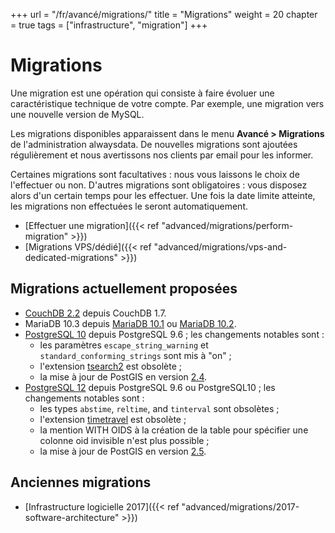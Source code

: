 +++
url = "/fr/avancé/migrations/"
title = "Migrations"
weight = 20
chapter = true
tags = ["infrastructure", "migration"]
+++

# Migrations

Une migration est une opération qui consiste à faire évoluer une caractéristique technique de votre compte. Par exemple, une migration vers une nouvelle version de MySQL.

Les migrations disponibles apparaissent dans le menu **Avancé > Migrations** de l'administration alwaysdata. De nouvelles migrations sont ajoutées régulièrement et nous avertissons nos clients par email pour les informer.

Certaines migrations sont facultatives : nous vous laissons le choix de l'effectuer ou non. D'autres migrations sont obligatoires : vous disposez alors d'un certain temps pour les effectuer. Une fois la date limite atteinte, les migrations non effectuées le seront automatiquement.


- [Effectuer une migration]({{< ref "advanced/migrations/perform-migration" >}})
- [Migrations VPS/dédié]({{< ref "advanced/migrations/vps-and-dedicated-migrations" >}})


## Migrations actuellement proposées

- [CouchDB 2.2](http://docs.couchdb.org/en/2.2.0/whatsnew/2.2.html) depuis CouchDB 1.7.
- MariaDB 10.3 depuis [MariaDB 10.1](https://mariadb.com/kb/en/library/upgrading-from-mariadb-101-to-mariadb-102/) ou [MariaDB 10.2](https://mariadb.com/kb/en/library/upgrading-from-mariadb-102-to-mariadb-103/).
- [PostgreSQL 10](https://www.postgresql.org/docs/10/release.html) depuis PostgreSQL 9.6 ; les changements notables sont :
    - les paramètres `escape_string_warning` et `standard_conforming_strings` sont mis à "on" ;
    - l'extension [tsearch2](https://www.postgresql.org/docs/9.6/static/tsearch2.html) est obsolète ;
    - la mise à jour de PostGIS en version [2.4](https://postgis.net/docs/manual-2.4/).
- [PostgreSQL 12](https://www.postgresql.org/docs/12/release-12.html) depuis PostgreSQL 9.6 ou PostgreSQL10 ; les changements notables sont :
    - les types `abstime`, `reltime`, and `tinterval` sont obsolètes ;
    - l'extension [timetravel](https://www.postgresql.org/docs/10/contrib-spi.html#id-1.11.7.46.6) est obsolète ;
    - la mention WITH OIDS à la création de la table pour spécifier une colonne oid invisible n'est plus possible ;
    - la mise à jour de PostGIS en version [2.5](https://postgis.net/docs/manual-2.5/).

## Anciennes migrations

- [Infrastructure logicielle 2017]({{< ref "advanced/migrations/2017-software-architecture" >}}) 
